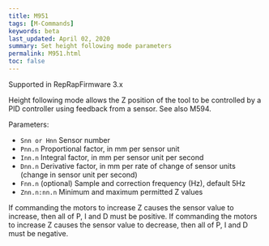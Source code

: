 ```yaml
---
title: M951
tags: [M-Commands] 
keywords: beta 
last_updated: April 02, 2020 
summary: Set height following mode parameters 
permalink: M951.html
toc: false 
---
```



Supported in RepRapFirmware 3.x

Height following mode allows the Z position of the tool to be controlled  by a PID controller using feedback from a sensor. See also M594.

Parameters:

* `Snn or Hnn` Sensor number
* `Pnn.n` Proportional factor, in mm per sensor unit
* `Inn.n` Integral factor, in mm per sensor unit per second
* `Dnn.n` Derivative factor, in mm per rate of change of sensor units (change in sensor unit per second)
* `Fnn.n` (optional) Sample and correction frequency (Hz), default 5Hz
* `Znn.n:nn.n` Minimum and maximum permitted Z values

If commanding the motors to increase Z causes the sensor value to increase, then all of P, I and D must be positive. If commanding the motors to increase Z causes the sensor value to decrease, then all of P, I and D must be negative.

